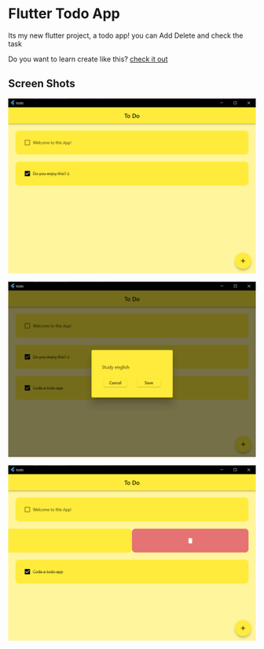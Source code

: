 # Flutter Todo App

Its my new flutter project, a todo app!
you can Add Delete and check the task

Do you want to learn create like this? [check it out](https://youtu.be/HQ_ytw58tC4?feature=shared)

## Screen Shots

![1699516895927](image/README/1699516895927.png)

![1699516908555](image/README/1699516908555.png)

![1699516920015](image/README/1699516920015.png)
